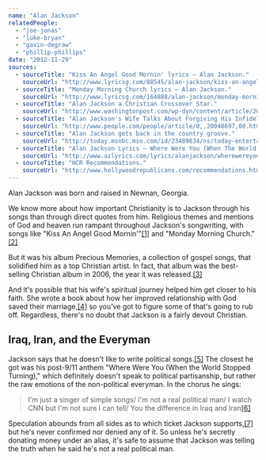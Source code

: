 ```yaml
---
name: "Alan Jackson"
relatedPeople:
  - "joe-jonas"
  - "luke-bryan"
  - "gavin-degraw"
  - "phillip-phillips"
date: "2012-11-29"
sources:
  - sourceTitle: "Kiss An Angel Good Mornin' lyrics – Alan Jackson."
    sourceUrl: "http://www.lyricsg.com/88545/alan-jackson/kiss-an-angel-good-mornin-lyrics"
  - sourceTitle: "Monday Morning Church lyrics – Alan Jackson."
    sourceUrl: "http://www.lyricsg.com/164888/alan-jackson/monday-morning-church-lyrics"
  - sourceTitle: "Alan Jackson a Christian Crossover Star."
    sourceUrl: "http://www.washingtonpost.com/wp-dyn/content/article/2006/12/25/AR2006122500515.html"
  - sourceTitle: "Alan Jackson's Wife Talks About Forgiving His Infidelities."
    sourceUrl: "http://www.people.com/people/article/0,,20048697,00.html"
  - sourceTitle: "Alan Jackson gets back in the country groove."
    sourceUrl: "http://today.msnbc.msn.com/id/23489634/ns/today-entertainment/t/alan-jackson-gets-back-country-groove/#.ULUosIfAdf0"
  - sourceTitle: "Alan Jackson Lyrics – Where Were You (When The World Stopped Turning)."
    sourceUrl: "http://www.azlyrics.com/lyrics/alanjackson/wherewereyouwhentheworldstoppedturning.html"
  - sourceTitle: "HCR Recommendations."
    sourceUrl: "http://www.hollywoodrepublicans.com/recommendations.htm"
---
```


Alan Jackson was born and raised in Newnan, Georgia.

We know more about how important Christianity is to Jackson through his songs than through direct quotes from him. Religious themes and mentions of God and heaven run rampant throughout Jackson's songwriting, with songs like "Kiss An Angel Good Mornin'"<a class="source-citation" href="#http://www.lyricsg.com/88545/alan-jackson/kiss-an-angel-good-mornin-lyrics" title="Kiss An Angel Good Mornin&apos; lyrics – Alan Jackson.">[1]</a> and "Monday Morning Church."<a class="source-citation" href="#http://www.lyricsg.com/164888/alan-jackson/monday-morning-church-lyrics" title="Monday Morning Church lyrics – Alan Jackson.">[2]</a>

But it was his album Precious Memories, a collection of gospel songs, that solidified him as a top Christian artist. In fact, that album was the best-selling Christian album in 2006, the year it was released.<a class="source-citation" href="#http://www.washingtonpost.com/wp-dyn/content/article/2006/12/25/AR2006122500515.html" title="Alan Jackson a Christian Crossover Star.">[3]</a>

And it's possible that his wife's spiritual journey helped him get closer to his faith. She wrote a book about how her improved relationship with God saved their marriage,<a class="source-citation" href="#http://www.people.com/people/article/0,,20048697,00.html" title="Alan Jackson&apos;s Wife Talks About Forgiving His Infidelities.">[4]</a> so you've got to figure some of that's going to rub off. Regardless, there's no doubt that Jackson is a fairly devout Christian.


## Iraq, Iran, and the Everyman

Jackson says that he doesn't like to write political songs.<a class="source-citation" href="#http://today.msnbc.msn.com/id/23489634/ns/today-entertainment/t/alan-jackson-gets-back-country-groove/#.ULUosIfAdf0" title="Alan Jackson gets back in the country groove.">[5]</a> The closest he got was his post-9/11 anthem "Where Were You (When the World Stopped Turning)," which definitely doesn't speak to political partisanship, but rather the raw emotions of the non-political everyman. In the chorus he sings:

>I'm just a singer of simple songs/ I'm not a real political man/ I watch CNN but I'm not sure I can tell/ You the difference in Iraq and Iran<a class="source-citation" href="#http://www.azlyrics.com/lyrics/alanjackson/wherewereyouwhentheworldstoppedturning.html" title="Alan Jackson Lyrics – Where Were You (When The World Stopped Turning).">[6]</a>

Speculation abounds from all sides as to which ticket Jackson supports,<a class="source-citation" href="#http://www.hollywoodrepublicans.com/recommendations.htm" title="HCR Recommendations.">[7]</a> but he's never confirmed nor denied any of it. So unless he's secretly donating money under an alias, it's safe to assume that Jackson was telling the truth when he said he's not a real political man.